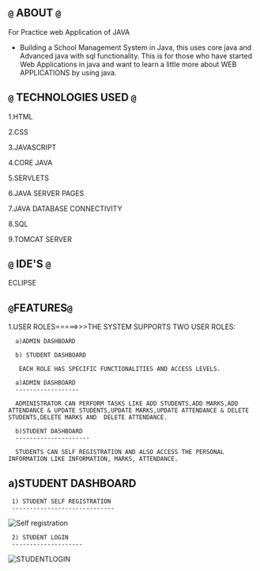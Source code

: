 `@` ABOUT `@`
------------
For Practice web  Application of JAVA  
- Building a School Management System in Java, this  uses core java and Advanced java with sql functionality. This is for those who have started Web Applications in java and want to learn a little more about WEB APPLICATIONS by using  java.


`@` TECHNOLOGIES USED `@`
-------------------------
1.HTML

2.CSS

3.JAVASCRIPT

4.CORE JAVA

5.SERVLETS

6.JAVA SERVER PAGES

7.JAVA DATABASE CONNECTIVITY

8.SQL

9.TOMCAT SERVER

`@` IDE'S `@`
------------
ECLIPSE

`@`FEATURES`@`
---------------
1.USER ROLES=====>>>THE SYSTEM SUPPORTS TWO USER ROLES:

      a)ADMIN DASHBOARD
      
      b) STUDENT DASHBOARD

       EACH ROLE HAS SPECIFIC FUNCTIONALITIES AND ACCESS LEVELS.

      a)ADMIN DASHBOARD
      ------------------

      ADMINISTRATOR CAN PERFORM TASKS LIKE ADD STUDENTS,ADD MARKS,ADD ATTENDANCE & UPDATE STUDENTS,UPDATE MARKS,UPDATE ATTENDANCE & DELETE STUDENTS,DELETE MARKS AND  DELETE ATTENDANCE.

      b)STUDENT DASHBOARD
      ---------------------

      STUDENTS CAN SELF REGISTRATION AND ALSO ACCESS THE PERSONAL INFORMATION LIKE INFORMATION, MARKS, ATTENDANCE.



a)STUDENT DASHBOARD
---------------------

     1) STUDENT SELF REGISTRATION
     -----------------------------
     
![Self registration](https://github.com/manikantaravi1999/School_mangement_application_using_java/assets/109761833/5379f4f3-cc73-42fc-9bcd-396b497e50b3)

     

     2) STUDENT LOGIN 
     --------------------
![STUDENTLOGIN](https://github.com/manikantaravi1999/School_mangement_application_using_java/assets/109761833/4ddc9114-4aaf-4f7b-957b-60e86bda9345)

     
